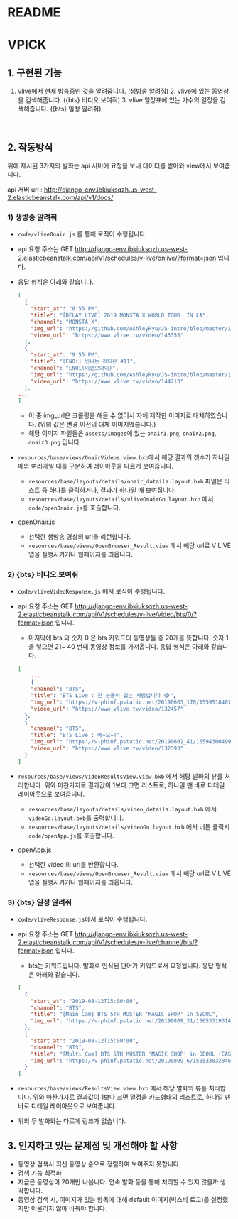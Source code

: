 # README



# VPICK

## 1. 구현된 기능

1.  vlive에서 현재 방송중인 것을 알려줍니다. (생방송 알려줘)
 	2.  vlive에 있는 동영상을 검색해줍니다. ({bts} 비디오 보여줘)
 	3.  vlive 일정표에 있는 가수의 일정을 검색해줍니다. ({bts} 일정 알려줘)

​	

## 2. 작동방식

위에 제시된 3가지의 발화는 api 서버에 요청을 보내 데이터를 받아와 view에서 보여줍니다.

api 서버 url : http://django-env.ibkiuksqzh.us-west-2.elasticbeanstalk.com/api/v1/docs/

### 1) 생방송 알려줘

   * `code/vliveOnair.js` 를 통해 로직이 수행됩니다.

   * api 요청 주소는 GET http://django-env.ibkiuksqzh.us-west-2.elasticbeanstalk.com/api/v1/schedules/v-live/onlive/?format=json 입니다.

   * 응답 형식은 아래와 같습니다.

     ``` json
     [
       {
         "start_at": "8:55 PM",
         "title": "[DELAY LIVE] 2019 MONSTA X WORLD TOUR  IN LA",
         "channel": "MONSTA X",
         "img_url": "https://github.com/AshleyRyu/JS-intro/blob/master/image/KakaoTalk_Photo_2019-06-21-20-38-45.png?raw=true",
         "video_url": "https://www.vlive.tv/video/143355"
       },
       {
         "start_at": "9:55 PM",
         "title": "[ENOi] 빈나는 라디온 #11",
         "channel": "ENOi(이엔오아이)",
         "img_url": "https://github.com/AshleyRyu/JS-intro/blob/master/image/KakaoTalk_Photo_2019-06-21-20-38-45.png?raw=true",
         "video_url": "https://www.vlive.tv/video/144213"
       },
     ...
     ]
     ```

     * 이 중 img_url은 크롤링을 해올 수 없어서 자체 제작한 이미지로 대체하였습니다. (위의 값은 변경 이전의 대체 이미지였습니다.) 
     * 해당 이미지 파일들은 `assets/images`에 있는 `onair1.png`, `onair2.png`, `onair3.png` 입니다.

   * `resources/base/views/OnairVideos.view.bxb`에서 해당 결과의 갯수가 하나일 때와 여러개일 때를 구분하여 레이아웃을 다르게 보여줍니다. 

     * `resources/base/layouts/details/onair_datails.layout.bxb` 파일은 리스트 중 하나를 클릭하거나, 결과가 하나일 때 보여집니다.  
     * `resources/base/layouts/details/vliveOnairGo.layout.bxb` 에서 `code/openOnair.js`를 호출합니다.

   * openOnair.js

     * 선택한 생방송 영상의 url을 리턴합니다.
     * `resources/base/views/OpenBrowser_Result.view` 에서 해당 url로 V LIVE 앱을 실행시키거나 웹페이지를 띄웁니다.

### 2) {bts} 비디오 보여줘

* `code/vliveVideoResponse.js` 에서 로직이 수행됩니다.

* api 요청 주소는 GET http://django-env.ibkiuksqzh.us-west-2.elasticbeanstalk.com/api/v1/schedules/v-live/video/bts/0/?format=json 입니다.

  * 마지막에 bts 와 숫자 0 은 bts 키워드의 동영상들 중 20개를 뜻합니다. 숫자 1을 넣으면 21~ 40 번째 동영상 정보를 가져옵니다. 응답 형식은 아래와 같습니다.

  ``` json
  [
      ...
      {
      "channel": "BTS",
      "title": "BTS Live : 전 눈물이 없는 사람입니다 😭",
      "img_url": "https://v-phinf.pstatic.net/20190603_170/1559518401889jANfV_PNG/upload_Screenshot_2019-06-03-08-32-277E2.png?type=f228_128",
      "video_url": "https://www.vlive.tv/video/132457"
    },
    {
      "channel": "BTS",
      "title": "BTS Live : 에~오~!",
      "img_url": "https://v-phinf.pstatic.net/20190602_41/1559430049932M81Ra_PNG/upload_Screenshot_2019-06-02-07-57-507E2.png?type=f228_128",
      "video_url": "https://www.vlive.tv/video/132393"
    }
  ]
  ```

* `resources/base/views/VideoResultsView.view.bxb` 에서 해당 발화의 뷰를 처리합니다. 위와 마찬가지로 결과값이 1보다 크면 리스트로, 하나일 땐 바로 디테일 레이아웃으로 보여줍니다.

  * `resources/base/layouts/details/video_details.layout.bxb` 에서 `videoGo.layout.bxb`를 출력합니다.
  * `resources/base/layouts/details/videoGo.layout.bxb` 에서 버튼 클릭시 `code/openApp.js`를 호출합니다.

* openApp.js
  * 선택한 video 의 url를 반환합니다.
  * `resources/base/views/OpenBrowser_Result.view` 에서 해당 url로 V LIVE 앱을 실행시키거나 웹페이지를 띄웁니다.



### 3) {bts} 일정 알려줘

* `code/vliveResponse.js`에서 로직이 수행됩니다.

* api 요청 주소는 GET http://django-env.ibkiuksqzh.us-west-2.elasticbeanstalk.com/api/v1/schedules/v-live/channel/bts/?format=json 입니다.

  * bts는 키워드입니다. 발화로 인식된 단어가 키워드로서 요청됩니다. 응답 형식은 아래와 같습니다.

  ``` json
  [
    {
      "start_at": "2019-08-12T15:00:00",
      "channel": "BTS",
      "title": "[Main Cam] BTS 5TH MUSTER 'MAGIC SHOP' in SEOUL",
      "img_url": "https://v-phinf.pstatic.net/20190809_31/15653319314171NE25_JPEG/upload_Untitled-1.jpg?type=f228_128"
    },
    {
      "start_at": "2019-08-12T15:00:00",
      "channel": "BTS",
      "title": "[Multi Cam] BTS 5TH MUSTER 'MAGIC SHOP' in SEOUL (EAST+WEST+SOUTH+NORTH CAM)",
      "img_url": "https://v-phinf.pstatic.net/20190809_6/1565330328462dnubn_JPEG/upload_BTS_MUSTER4EBB684ED95A02.jpg?type=f228_128"
    }
  ]
  ```

* `resources/base/views/ResultsView.view.bxb` 에서 해당 발화의 뷰를 처리합니다. 위와 마찬가지로 결과값이 1보다 크면 일정을 카드형태의 리스트로, 하나일 땐 바로 디테일 레이아웃으로 보여줍니다.

* 위의 두 발화와는 다르게 링크가 없습니다.





## 3. 인지하고 있는 문제점 및 개선해야 할 사항

* 동영상 검색시 최신 동영상 순으로 정렬하여 보여주지 못합니다.
* 검색 기능 최적화
* 지금은 동영상이 20개만 나옵니다. 연속 발화 등을 통해 처리할 수 있지 않을까 생각합니다.
* 동영상 검색 시, 이미지가 없는 항목에 대해 default 이미지(빅스비 로고)를 설정했지만 어울리지 않아 바꿔야 합니다.